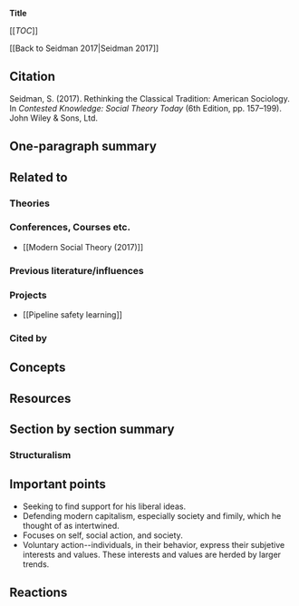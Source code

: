 **Title**

[[_TOC_]]

[[Back to Seidman 2017|Seidman 2017]]

## Citation
Seidman, S. (2017). Rethinking the Classical Tradition: American Sociology. In *Contested Knowledge: Social Theory Today* (6th Edition, pp. 157–199). John Wiley & Sons, Ltd.

## One-paragraph summary

## Related to

### Theories

### Conferences, Courses etc.
* [[Modern Social Theory (2017)]]

### Previous literature/influences

### Projects
* [[Pipeline safety learning]]

### Cited by

## Concepts

## Resources

## Section by section summary

### Structuralism

## Important points
* Seeking to find support for his liberal ideas.
* Defending modern capitalism, especially society and fimily, which he thought of as intertwined.
* Focuses on self, social action, and society.
* Voluntary action--individuals, in their behavior, express their subjetive interests and values. These interests and values are herded by larger trends.

## Reactions
